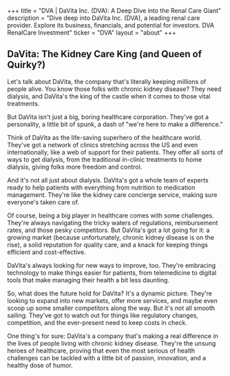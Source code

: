 +++
title = "DVA |  DaVita Inc. (DVA): A Deep Dive into the Renal Care Giant"
description = "Dive deep into DaVita Inc. (DVA), a leading renal care provider. Explore its business, financials, and potential for investors. DVA RenalCare Investment"
ticker = "DVA"
layout = "about"
+++

        


## DaVita: The Kidney Care King (and Queen of Quirky?)

Let's talk about DaVita, the company that's literally keeping millions of people alive. You know those folks with chronic kidney disease? They need dialysis, and DaVita's the king of the castle when it comes to those vital treatments.  

But DaVita isn't just a big, boring healthcare corporation. They've got a personality, a little bit of spunk, a dash of "we're here to make a difference." 

Think of DaVita as the life-saving superhero of the healthcare world. They've got a network of clinics stretching across the US and even internationally, like a web of support for their patients.  They offer all sorts of ways to get dialysis, from the traditional in-clinic treatments to home dialysis, giving folks more freedom and control. 

And it's not all just about dialysis. DaVita's got a whole team of experts ready to help patients with everything from nutrition to medication management. They're like the kidney care concierge service, making sure everyone's taken care of.

Of course, being a big player in healthcare comes with some challenges. They're always navigating the tricky waters of regulations, reimbursement rates, and those pesky competitors. But DaVita's got a lot going for it: a growing market (because unfortunately, chronic kidney disease is on the rise), a solid reputation for quality care, and a knack for keeping things efficient and cost-effective.

DaVita's always looking for new ways to improve, too. They're embracing technology to make things easier for patients, from telemedicine to digital tools that make managing their health a bit less daunting.  

So, what does the future hold for DaVita?  It's a dynamic picture. They're looking to expand into new markets, offer more services, and maybe even scoop up some smaller competitors along the way. But it's not all smooth sailing.  They've got to watch out for things like regulatory changes, competition, and the ever-present need to keep costs in check.

One thing's for sure: DaVita's a company that's making a real difference in the lives of people living with chronic kidney disease. They're the unsung heroes of healthcare, proving that even the most serious of health challenges can be tackled with a little bit of passion, innovation, and a healthy dose of humor. 

        